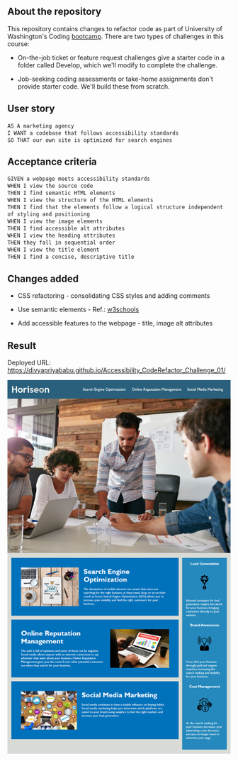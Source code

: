 ## About the repository

This repository contains changes to refactor code as part of University of Washington's Coding [bootcamp](https://bootcamp.uw.edu/coding/). There are two types of challenges in this course:

* On-the-job ticket or feature request challenges give a starter code in a folder called Develop, which we'll modify to complete the challenge.

* Job-seeking coding assessments or take-home assignments don't provide starter code. We'll build these from scratch.

## User story

```
AS A marketing agency
I WANT a codebase that follows accessibility standards
SO THAT our own site is optimized for search engines
```

## Acceptance criteria

```
GIVEN a webpage meets accessibility standards
WHEN I view the source code
THEN I find semantic HTML elements
WHEN I view the structure of the HTML elements
THEN I find that the elements follow a logical structure independent of styling and positioning
WHEN I view the image elements
THEN I find accessible alt attributes
WHEN I view the heading attributes
THEN they fall in sequential order
WHEN I view the title element
THEN I find a concise, descriptive title
```

## Changes added

* CSS refactoring - consolidating CSS styles and adding comments

* Use semantic elements - Ref.: [w3schools](https://www.w3schools.com/html/html5_semantic_elements.asp)

* Add accessible features to the webpage - title, image alt attributes

## Result

Deployed URL: https://divyapriyababu.github.io/Accessibility_CodeRefactor_Challenge_01/

![](./assets/images/01-html-css-git-homework-screenshot.png)




